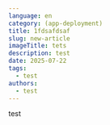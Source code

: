 ```yaml
---
language: en
category: (app-deployment)
title: 1fdsafdsaf
slug: new-article
imageTitle: tets
description: test
date: 2025-07-22
tags:
  - test
authors:
  - test
---
```

test
